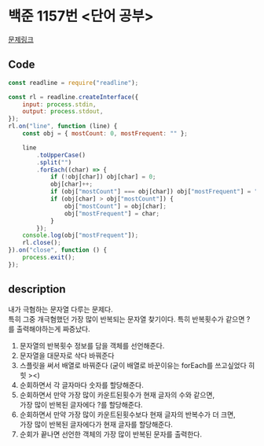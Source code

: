 <!--
파일 이름은 날짜-문제제목 (예시: 2021-03-21-완주하지못한선수.md)
-->

# 백준 1157번 <단어 공부>

[문제링크](https://www.acmicpc.net/problem/1157)

## Code

```js
const readline = require("readline");

const rl = readline.createInterface({
	input: process.stdin,
	output: process.stdout,
});
rl.on("line", function (line) {
	const obj = { mostCount: 0, mostFrequent: "" };

	line
		.toUpperCase()
		.split("")
		.forEach((char) => {
			if (!obj[char]) obj[char] = 0;
			obj[char]++;
			if (obj["mostCount"] === obj[char]) obj["mostFrequent"] = "?";
			if (obj[char] > obj["mostCount"]) {
				obj["mostCount"] = obj[char];
				obj["mostFrequent"] = char;
			}
		});
	console.log(obj["mostFrequent"]);
	rl.close();
}).on("close", function () {
	process.exit();
});
```

## description

내가 극혐하는 문자열 다루는 문제다.  
특히 그중 개극혐했던 가장 많이 반복되는 문자열 찾기이다.
특히 반복횟수가 같으면 ?를 출력해야하는게 짜증났다.

1. 문자열의 반복횟수 정보를 담을 객체를 선언해준다.
2. 문자열을 대문자로 삭다 바꿔준다
3. 스플릿을 써서 배열로 바꿔준다 (굳이 배열로 바꾼이유는 forEach를 쓰고싶었다 히힛 ><)
4. 순회하면서 각 글자마다 숫자를 할당해준다.
5. 순회하면서 만약 가장 많이 카운트된횟수가 현재 글자의 수와 같으면,  
   가장 많이 반복된 글자에다 ?를 할당해준다.
6. 순회하면서 만약 가장 많이 카운트된횟수보다 현재 글자의 반복수가 더 크면,  
   가장 많이 반복된 글자에다가 현재 글자를 할당해준다.
7. 순회가 끝나면 선언한 객체의 가장 많이 반복된 문자를 출력한다.
